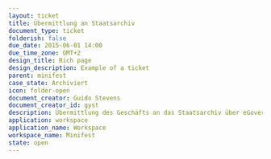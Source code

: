 ```yaml
---
layout: ticket
title: Übermittlung an Staatsarchiv
document_type: ticket
folderish: false
due_date: 2015-06-01 14:00
due_time_zone: GMT+2
design_title: Rich page
design_description: Example of a ticket
parent: minifest
case_state: Archiviert
icon: folder-open
document_creator: Guido Stevens
document_creator_id: gyst
description: Übermittlung des Geschäfts an das Staatsarchiv über eGovernment Schnittstelle.
application: workspace
application_name: Workspace
workspace_name: Minifest
state: open
---
```


